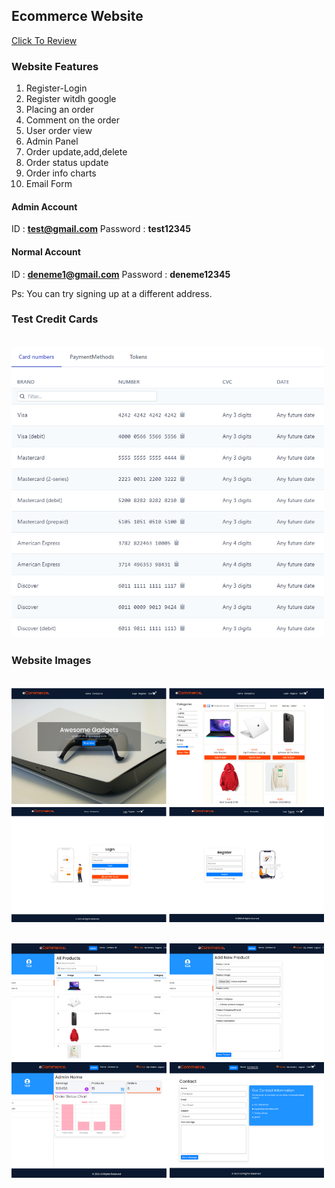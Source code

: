 ## **Ecommerce Website**

[Click To Review](https://atifsimsek.github.io/react-redux-firebase-ecommerce/)

### **Website Features**

1. Register-Login
2. Register witdh google
3. Placing an order
4. Comment on the order
5. User order view
6. Admin Panel
7. Order update,add,delete
8. Order status update
9. Order info charts
10. Email Form

#### Admin Account
ID : **test@gmail.com**
Password : **test12345**

#### Normal Account
ID : **deneme1@gmail.com**
Password : **deneme12345**

Ps: You can try signing up at a different address.

### **Test Credit Cards**

<br/>
<img src="src/assets/review/credit-cards.png"  width="500" ></p>


### **Website Images**
<br/>
<img src="src/assets/review/img-1.png"  width="500" ></p>
<br/>
<img src="src/assets/review/img-2.png"  width="500" ></p>